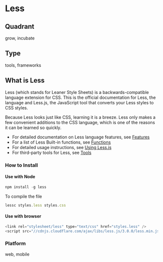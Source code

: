 # Less

## Quadrant
grow, incubate

## Type
tools, frameworks

## What is Less
Less (which stands for Leaner Style Sheets) is a backwards-compatible language extension for CSS. This is the official documentation for Less, the language and Less.js, the JavaScript tool that converts your Less styles to CSS styles.

Because Less looks just like CSS, learning it is a breeze. Less only makes a few convenient additions to the CSS language, which is one of the reasons it can be learned so quickly.

* For detailed documentation on Less language features, see [Features](http://lesscss.org/features/)
* For a list of Less Built-in functions, see [Functions](http://lesscss.org/functions/)
* For detailed usage instructions, see [Using Less.js](http://lesscss.org/usage/)
* For third-party tools for Less, see [Tools](http://lesscss.org/tools/)



### How to Install

#### Use with Node

```js
npm install -g less
```

To compile the file 

```js
lessc styles.less styles.css 
```

#### Use with browser

```js
<link rel="stylesheet/less" type="text/css" href="styles.less" />
<script src="//cdnjs.cloudflare.com/ajax/libs/less.js/3.0.0/less.min.js" ></script>
```

### Platform
web, mobile
